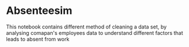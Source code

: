 # Absenteesim
This notebook contains different method of cleaning a data set, by analysing comapan's employees data to understand different factors that leads to absent from work
